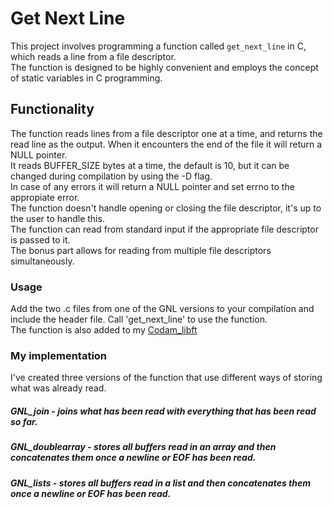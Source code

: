 # Get Next Line

This project involves programming a function called `get_next_line` in C, which reads a line from a file descriptor.  
The function is designed to be highly convenient and employs the concept of static variables in C programming.

## Functionality

The function reads lines from a file descriptor one at a time, and returns the read line as the output. When it encounters the end of the file it will return a NULL pointer.  
It reads BUFFER_SIZE bytes at a time, the default is 10, but it can be changed during compilation by using the -D flag.  
In case of any errors it will return a NULL pointer and set errno to the appropiate error.  
The function doesn't handle opening or closing the file descriptor, it's up to the user to handle this.  
The function can read from standard input if the appropriate file descriptor is passed to it.  
The bonus part allows for reading from multiple file descriptors simultaneously.  

### Usage

Add the two .c files from one of the GNL versions to your compilation and include the header file. Call 'get_next_line' to use the function.  
The function is also added to my [Codam_libft](https://github.com/jmolenaa/Codam_libft)

### My implementation

I've created three versions of the function that use different ways of storing what was already read.  

##### GNL_join - joins what has been read with everything that has been read so far.
##### GNL_doublearray - stores all buffers read in an array and then concatenates them once a newline or EOF has been read.
##### GNL_lists - stores all buffers read in a list and then concatenates them once a newline or EOF has been read.
